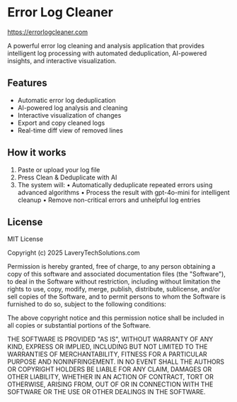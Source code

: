 # Error Log Cleaner

https://errorlogcleaner.com

A powerful error log cleaning and analysis application that provides intelligent log processing with automated deduplication, AI-powered insights, and interactive visualization.

## Features

- Automatic error log deduplication
- AI-powered log analysis and cleaning
- Interactive visualization of changes
- Export and copy cleaned logs
- Real-time diff view of removed lines

## How it works
1. Paste or upload your log file
2. Press Clean & Deduplicate with AI
3. The system will:
   • Automatically deduplicate repeated errors using advanced algorithms
   • Process the result with gpt-4o-mini for intelligent cleanup
   • Remove non-critical errors and unhelpful log entries

## License

MIT License

Copyright (c) 2025 LaveryTechSolutions.com

Permission is hereby granted, free of charge, to any person obtaining a copy
of this software and associated documentation files (the "Software"), to deal
in the Software without restriction, including without limitation the rights
to use, copy, modify, merge, publish, distribute, sublicense, and/or sell
copies of the Software, and to permit persons to whom the Software is
furnished to do so, subject to the following conditions:

The above copyright notice and this permission notice shall be included in all
copies or substantial portions of the Software.

THE SOFTWARE IS PROVIDED "AS IS", WITHOUT WARRANTY OF ANY KIND, EXPRESS OR
IMPLIED, INCLUDING BUT NOT LIMITED TO THE WARRANTIES OF MERCHANTABILITY,
FITNESS FOR A PARTICULAR PURPOSE AND NONINFRINGEMENT. IN NO EVENT SHALL THE
AUTHORS OR COPYRIGHT HOLDERS BE LIABLE FOR ANY CLAIM, DAMAGES OR OTHER
LIABILITY, WHETHER IN AN ACTION OF CONTRACT, TORT OR OTHERWISE, ARISING FROM,
OUT OF OR IN CONNECTION WITH THE SOFTWARE OR THE USE OR OTHER DEALINGS IN THE
SOFTWARE.
